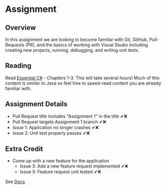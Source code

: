 # Assignment

## Overview

In this assignment we are looking to become familiar with Git, GitHub, Pull-Requests (PR), and the basics of working with Visual Studio including creating new projects, running, debugging, and writing unit tests.

## Reading

Read [Essential C#](https://EssentialCSharp.com) - Chapters 1-3.  This will take several hours! Much of this content is similar to Java so feel free to speed-read content you are already familiar with.

## Assignment Details

* Pull Request title includes "Assignment 1" in the title ✔❌
* Pull Request targets Assignment 1 branch ✔❌
* Issue 1: Application no longer crashes ✔❌
* Issue 2: Unit test properly passes ✔❌

## Extra Credit

* Come up with a new feature for the application
  * Issue 3: Add a new feature request implemented ✔❌
  * Issue 3: Feature request unit tested ✔❌

See [Docs](https://github.com/IntelliTect-Samples/EWU-CSCD371-2023-Winter/blob/main/Docs)